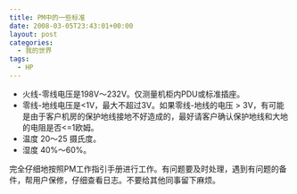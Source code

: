 ```yaml
---
title: PM中的一些标准
date: 2008-03-05T23:43:01+00:00
layout: post
categories:
  - 我的世界
tags:
  - HP
---
```


* 火线-零线电压是198V～232V。仅测量机柜内PDU或标准插座。
* 零线-地线电压是<1V，最大不超过3V。如果零线-地线的电压 > 3V，有可能是由于客户机房的保护地线接地不好造成的，最好请客户确认保护地线和大地的电阻是否<=1欧姆。
* 温度 20～25 摄氏度。
* 湿度 40%～60%。

完全仔细地按照PM工作指引手册进行工作。有问题要及时处理，遇到有问题的备件，帮用户保修，仔细查看日志。不要给其他同事留下麻烦。